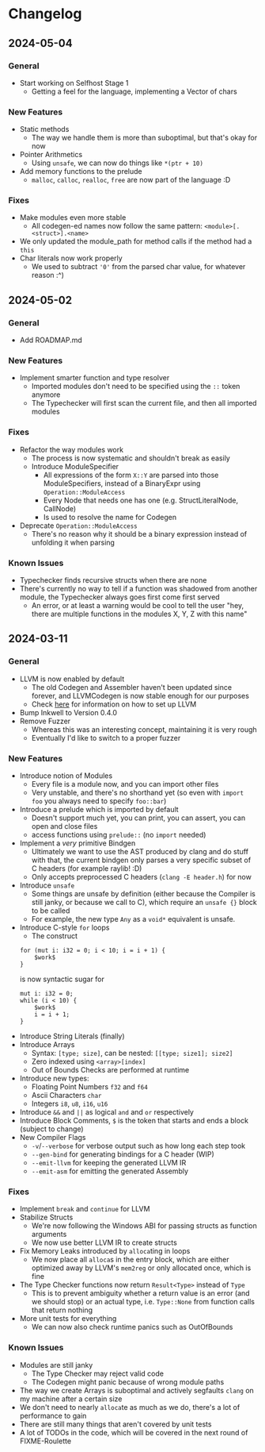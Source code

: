 # Changelog
## 2024-05-04
### General
- Start working on Selfhost Stage 1
    - Getting a feel for the language, implementing a Vector of chars
### New Features
- Static methods
    - The way we handle them is more than suboptimal, but that's okay for now
- Pointer Arithmetics
    - Using `unsafe`, we can now do things like `*(ptr + 10)`
- Add memory functions to the prelude
    - `malloc`, `calloc`, `realloc`, `free` are now part of the language :D
### Fixes
- Make modules even more stable
    - All codegen-ed names now follow the same pattern: `<module>[.<struct>].<name>`
- We only updated the module_path for method calls if the method had a `this`
- Char literals now work properly
    - We used to subtract `'0'` from the parsed char value, for whatever reason :^)
## 2024-05-02
### General
- Add ROADMAP.md
### New Features
- Implement smarter function and type resolver
    - Imported modules don't need to be specified using the `::` token anymore
    - The Typechecker will first scan the current file, and then all imported modules
### Fixes
- Refactor the way modules work
    - The process is now systematic and shouldn't break as easily
    - Introduce ModuleSpecifier
        - All expressions of the form `X::Y` are parsed into those ModuleSpecifiers, instead of a BinaryExpr using `Operation::ModuleAccess`
        - Every Node that needs one has one (e.g. StructLiteralNode, CallNode)
        - Is used to resolve the name for Codegen
- Deprecate `Operation::ModuleAccess`
    - There's no reason why it should be a binary expression instead of unfolding it when parsing
### Known Issues
- Typechecker finds recursive structs when there are none
- There's currently no way to tell if a function was shadowed from another module, the Typechecker always goes first come first served
    - An error, or at least a warning would be cool to tell the user "hey, there are multiple functions in the modules X, Y, Z with this name"
## 2024-03-11
### General
- LLVM is now enabled by default
    - The old Codegen and Assembler haven't been updated since forever, and LLVMCodegen is now stable enough for our purposes
    - Check [here](./notes/llvm.md) for information on how to set up LLVM
- Bump Inkwell to Version 0.4.0
- Remove Fuzzer
    - Whereas this was an interesting concept, maintaining it is very rough
    - Eventually I'd like to switch to a proper fuzzer

### New Features
- Introduce notion of Modules
    - Every file is a module now, and you can import other files
    - Very unstable, and there's no shorthand yet (so even with `import foo` you always need to specify `foo::bar`)
- Introduce a prelude which is imported by default
    - Doesn't support much yet, you can print, you can assert, you can open and close files
    - access functions using `prelude::` (no `import` needed)
- Implement a *very* primitive Bindgen
    - Ultimately we want to use the AST produced by clang and do stuff with that, the current bindgen only parses a very specific subset of C headers (for example raylib! :D)
    - Only accepts preprocessed C headers (`clang -E header.h`) for now
- Introduce `unsafe`
    - Some things are unsafe by definition (either because the Compiler is still janky, or because we call to C), which require an `unsafe {}` block to be called
    - For example, the new type `Any` as a `void*` equivalent is unsafe.
- Introduce C-style `for` loops
    - The construct
    ```
    for (mut i: i32 = 0; i < 10; i = i + 1) {
        $work$
    }
    ```
    is now syntactic sugar for
    ```
    mut i: i32 = 0;
    while (i < 10) {
        $work$
        i = i + 1;
    }
    ```
- Introduce String Literals (finally)
- Introduce Arrays
    - Syntax: `[type; size]`, can be nested: `[[type; size1]; size2]`
    - Zero indexed using `<array>[index]`
    - Out of Bounds Checks are performed at runtime
- Introduce new types:
    - Floating Point Numbers `f32` and `f64`
    - Ascii Characters `char`
    - Integers `i8`, `u8`, `i16`, `u16`
- Introduce `&&` and `||` as logical `and` and `or` respectively
- Introduce Block Comments, `$` is the token that starts and ends a block (subject to change)
- New Compiler Flags
    - `-v`/`--verbose` for verbose output such as how long each step took
    - `--gen-bind` for generating bindings for a C header (WIP)
    - `--emit-llvm` for keeping the generated LLVM IR
    - `--emit-asm` for emitting the generated Assembly

### Fixes
- Implement `break` and `continue` for LLVM
- Stabilize Structs
    - We're now following the Windows ABI for passing structs as function arguments
    - We now use better LLVM IR to create structs
- Fix Memory Leaks introduced by `alloca`ting in loops
    - We now place all `alloca`s in the entry block, which are either optimized away by LLVM's `mem2reg` or only allocated once, which is fine
- The Type Checker functions now return `Result<Type>` instead of `Type`
    - This is to prevent ambiguity whether a return value is an error (and we should stop) or an actual type, i.e. `Type::None` from function calls that return nothing
- More unit tests for everything
    - We can now also check runtime panics such as OutOfBounds

### Known Issues
- Modules are still janky
    - The Type Checker may reject valid code
    - The Codegen might panic because of wrong module paths
- The way we create Arrays is suboptimal and actively segfaults `clang` on my machine after a certain size
- We don't need to nearly `alloca`te as much as we do, there's a lot of performance to gain
- There are still many things that aren't covered by unit tests
- A lot of TODOs in the code, which will be covered in the next round of FIXME-Roulette
